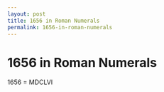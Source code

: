 ```yaml
---
layout: post
title: 1656 in Roman Numerals
permalink: 1656-in-roman-numerals
---
```


# 1656 in Roman Numerals

1656 = MDCLVI
